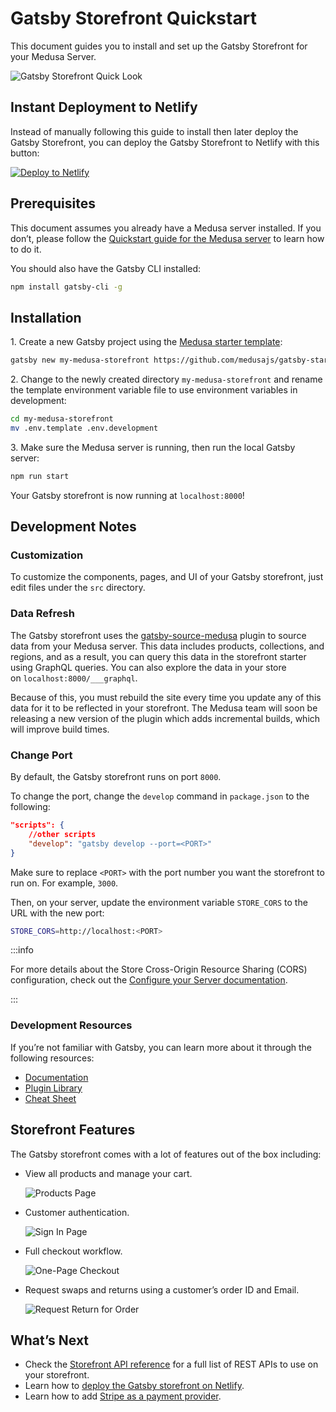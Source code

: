 # Gatsby Storefront Quickstart

This document guides you to install and set up the Gatsby Storefront for your Medusa Server.

![Gatsby Storefront Quick Look](https://res.cloudinary.com/dza7lstvk/image/upload/v1668003111/Medusa%20Docs/Screenshots/LcAsi8r_yivcro.gif)

## Instant Deployment to Netlify

Instead of manually following this guide to install then later deploy the Gatsby Storefront, you can deploy the Gatsby Storefront to Netlify with this button:

<a href="https://app.netlify.com/start/deploy?repository=https://github.com/medusajs/gatsby-starter-medusa" class="img-url">
    <img src="https://www.netlify.com/img/deploy/button.svg" alt="Deploy to Netlify" class="no-zoom-img" />
</a>

## Prerequisites

This document assumes you already have a Medusa server installed. If you don’t, please follow the [Quickstart guide for the Medusa server](../quickstart/quick-start.md) to learn how to do it.

You should also have the Gatsby CLI installed:

```bash npm2yarn
npm install gatsby-cli -g
```

## Installation

1\. Create a new Gatsby project using the [Medusa starter template](https://github.com/medusajs/gatsby-starter-medusa):

```bash
gatsby new my-medusa-storefront https://github.com/medusajs/gatsby-starter-medusa
```

2\. Change to the newly created directory `my-medusa-storefront` and rename the template environment variable file to use environment variables in development:

```bash
cd my-medusa-storefront
mv .env.template .env.development
```

3\. Make sure the Medusa server is running, then run the local Gatsby server:

```bash npm2yarn
npm run start
```

Your Gatsby storefront is now running at `localhost:8000`!

## Development Notes

### Customization

To customize the components, pages, and UI of your Gatsby storefront, just edit files under the `src` directory.

### Data Refresh

The Gatsby storefront uses the [gatsby-source-medusa](https://github.com/medusajs/medusa/tree/master/packages/gatsby-source-medusa) plugin to source data from your Medusa server. This data includes products, collections, and regions, and as a result, you can query this data in the storefront starter using GraphQL queries. You can also explore the data in your store on `localhost:8000/___graphql`.

Because of this, you must rebuild the site every time you update any of this data for it to be reflected in your storefront. The Medusa team will soon be releasing a new version of the plugin which adds incremental builds, which will improve build times.

### Change Port

By default, the Gatsby storefront runs on port `8000`.

To change the port, change the `develop` command in `package.json` to the following:

```json
"scripts": {
    //other scripts
    "develop": "gatsby develop --port=<PORT>"
}
```

Make sure to replace `<PORT>` with the port number you want the storefront to run on. For example, `3000`.

Then, on your server, update the environment variable `STORE_CORS` to the URL with the new port:

```bash
STORE_CORS=http://localhost:<PORT>
```

:::info

For more details about the Store Cross-Origin Resource Sharing (CORS) configuration, check out the [Configure your Server documentation](../usage/configurations.md#storefront-cors).

:::

### Development Resources

If you’re not familiar with Gatsby, you can learn more about it through the following resources:

- [Documentation](https://www.gatsbyjs.com/docs)
- [Plugin Library](https://www.gatsbyjs.com/plugins/)
- [Cheat Sheet](https://www.gatsbyjs.com/docs/cheat-sheet/)

## Storefront Features

The Gatsby storefront comes with a lot of features out of the box including:

- View all products and manage your cart.

    ![Products Page](https://res.cloudinary.com/dza7lstvk/image/upload/v1668003126/Medusa%20Docs/Screenshots/P0Mpvxh_qznct6.png)
- Customer authentication.

    ![Sign In Page](https://res.cloudinary.com/dza7lstvk/image/upload/v1668003139/Medusa%20Docs/Screenshots/0sVcZeS_z6cftp.png)
- Full checkout workflow.

    ![One-Page Checkout](https://res.cloudinary.com/dza7lstvk/image/upload/v1668003152/Medusa%20Docs/Screenshots/5wSs3yZ_iivxrh.png)
- Request swaps and returns using a customer’s order ID and Email.

    ![Request Return for Order](https://res.cloudinary.com/dza7lstvk/image/upload/v1668003162/Medusa%20Docs/Screenshots/mAChp3f_ubd89n.png)

## What’s Next

- Check the [Storefront API reference](https://docs.medusajs.com/api/store) for a full list of REST APIs to use on your storefront.
- Learn how to [deploy the Gatsby storefront on Netlify](../deployments/storefront/deploying-gatsby-on-netlify.md).
- Learn how to add [Stripe as a payment provider](../add-plugins/stripe.md#gatsby-storefront).
